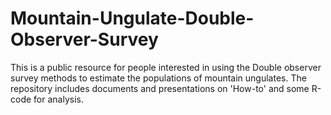 # Mountain-Ungulate-Double-Observer-Survey
This is a public resource for people interested in using the Double observer survey methods to estimate the populations of mountain ungulates. The repository includes documents and presentations on 'How-to' and some R-code for analysis.
